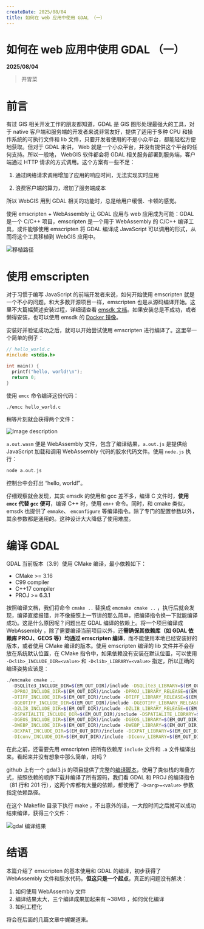 ```yaml
---
createDate: 2025/08/04
title: 如何在 web 应用中使用 GDAL （一）
---
```


# 如何在 web 应用中使用 GDAL （一）

**2025/08/04**

> 开胃菜

# 前言

有过 GIS 相关开发工作的朋友都知道，GDAL 是 GIS 图形处理最强大的工具，对于 native 客户端和服务端的开发者来说非常友好，提供了适用于多种 CPU 和操作系统的可执行文件和 lib 文件，只要开发者使用的不是小众平台，都能轻松方便地获取。但对于 GDAL 来讲， Web 就是一个小众平台，并没有提供这个平台的任何支持。所以一般地， WebGIS 软件都会将 GDAL 相关服务部署到服务端，客户端通过 HTTP 请求的方式调用。这个方案有一些不足：

1. 通过网络请求调用增加了应用的响应时间，无法实现实时应用

2. 浪费客户端的算力，增加了服务端成本

所以 WebGIS 用到 GDAL 相关的功能时，总是给用户缓慢、卡顿的感觉。

使用 emscripten + WebAssembly 让 GDAL 应用与 web 应用成为可能：GDAL 是一个 C/C++ 项目，emscripten 是一个用于 WebAssembly 的 C/C++ 编译工具，或许能够使用 emscripten 将 GDAL 编译成 JavaScript 可以调用的形式，从而将这个工具移植到 WebGIS 应用中。

![移植路径](https://dev-to-uploads.s3.amazonaws.com/uploads/articles/pigs5v4hldjieax8dlbo.png)

# 使用 emscripten

对于习惯于编写 JavaScript 的前端开发者来说，如何开始使用 emscripten 就是一个不小的问题。和大多数开源项目一样，emscripten 也是从源码编译开始。这里不大篇幅赘述安装过程，详细请查看 [emsdk 文档](https://emscripten.org/docs/getting_started/downloads.html#installation-instructions-using-the-emsdk-recommended)。如果安装总是不成功，或者懒得安装，也可以使用 emsdk 的 [Docker 镜像](https://hub.docker.com/r/emscripten/emsdk)。

安装好并验证成功之后，就可以开始尝试使用 emscripten 进行编译了。这里举一个简单的例子：

```c
// hello_world.c
#include <stdio.h>

int main() {
  printf("hello, world!\n");
  return 0;
}
```

使用 `emcc` 命令编译这份代码：

```bash
./emcc hello_world.c
```

稍等片刻就会获得两个文件：

![Image description](https://dev-to-uploads.s3.amazonaws.com/uploads/articles/t43q1f8xkl8wh97ssady.png)

`a.out.wasm` 便是 WebAssembly 文件，包含了编译结果，`a.out.js` 是提供给 JavaScript 加载和调用 WebAssembly 代码的胶水代码文件。使用 `node.js` 执行：

```bash
node a.out.js
```

控制台中会打出 “hello, world!”。

仔细观察就会发现，其实 emsdk 的使用和 gcc 差不多，编译 C 文件时，**使用 `emcc` 代替 `gcc` 便可**，编译 C++ 时，使用 `em++` 命令。同时，和 cmake 类似，emsdk 也提供了 `emmake`、 `emconfigure` 等编译指令。除了专门的配置参数以外，其余参数都是通用的。这种设计大大降低了使用难度。

# 编译 GDAL

GDAL 当前版本（3.9）使用 CMake 编译，最小依赖如下：

- CMake >= 3.16
- C99 compiler
- C++17 compiler
- PROJ >= 6.3.1

按照编译文档，我们将命令 `cmake ..` 替换成 `emcmake cmake ..` ，执行后就会发现，编译直接报错，并不像按照上一节讲的那么简单，把编译指令换一下就能编译成功。这是什么原因呢？问题出在 GDAL 编译的依赖上。将一个项目编译成 WebAssembly ，除了需要编译当前项目以外，还**需确保其依赖库（如 GDAL 依赖库 PROJ、GEOS 等）均通过 emscripten 编译**，而不能使用本地已经安装好的版本，或者使用 CMake 编译的版本。使用 emscripten 编译的 lib 文件并不会存放在系统默认位置，在 CMake 指令中，如果依赖没有安装在默认位置，可以使用 `-D<lib>_INCLUDE_DIR=<value>` 和 `-D<lib>_LIBRARY=<value>` 指定，所以正确的编译姿势应该是：

```bash
./emcmake cmake ..
  -DSQLite3_INCLUDE_DIR=$(EM_OUT_DIR)/include -DSQLite3_LIBRARY=$(EM_OUT_DIR)/lib/libsqlite3.a \
  -DPROJ_INCLUDE_DIR=$(EM_OUT_DIR)/include -DPROJ_LIBRARY_RELEASE=$(EM_OUT_DIR)/lib/libproj.a \
  -DTIFF_INCLUDE_DIR=$(EM_OUT_DIR)/include -DTIFF_LIBRARY_RELEASE=$(EM_OUT_DIR)/lib/libtiff.a \
  -DGEOTIFF_INCLUDE_DIR=$(EM_OUT_DIR)/include -DGEOTIFF_LIBRARY_RELEASE=$(EM_OUT_DIR)/lib/libgeotiff.a \
  -DZLIB_INCLUDE_DIR=$(EM_OUT_DIR)/include -DZLIB_LIBRARY_RELEASE=$(EM_OUT_DIR)/lib/libz.a \
  -DSPATIALITE_INCLUDE_DIR=$(EM_OUT_DIR)/include -DSPATIALITE_LIBRARY=$(EM_OUT_DIR)/lib/libspatialite.a \
  -DGEOS_INCLUDE_DIR=$(EM_OUT_DIR)/include -DGEOS_LIBRARY=$(EM_OUT_DIR)/lib/libgeos.a \
  -DWEBP_INCLUDE_DIR=$(EM_OUT_DIR)/include -DWEBP_LIBRARY=$(EM_OUT_DIR)/lib/libwebp.a \
  -DEXPAT_INCLUDE_DIR=$(EM_OUT_DIR)/include -DEXPAT_LIBRARY=$(EM_OUT_DIR)/lib/libexpat.a \
  -DIconv_INCLUDE_DIR=$(EM_OUT_DIR)/include -DIconv_LIBRARY=$(EM_OUT_DIR)/lib/libiconv.a;
```

在此之前，还需要先用 emscripten 把所有依赖库 `include` 文件和 `.a` 文件编译出来。看起来并没有想象中那么简单，对吗？

github 上有一个 gdal3.js 的项目提供了完整的[编译脚本](https://github.com/bugra9/gdal3.js/blob/master/Makefile)，使用了类似栈的堆叠方式，按照依赖的顺序下载并编译了所有源码，我们看 GDAL 和 PROJ 的编译指令（81 行和 201 行），这两个库都有大量的依赖，都使用了 `-D<arg>=<value>` 参数指定依赖路径。

在这个 Makefile 目录下执行 make ，不出意外的话，一大段时间之后就可以成功结束编译，获得三个文件：

![gdal 编译结果](https://dev-to-uploads.s3.amazonaws.com/uploads/articles/51e1q6wwgnou6gxhaqrm.png)

# 结语

本篇介绍了 emscripten 的基本使用和 GDAL 的编译，初步获得了 WebAssembly 文件和胶水代码。**但这只是一个起点**，真正的问题没有解决：

1. 如何使用 WebAssembly 文件
2. 编译结果太大，三个编译成果加起来有 ~38MB ，如何优化编译
3. 如何工程化

将会在后面的几篇文章中娓娓道来。
